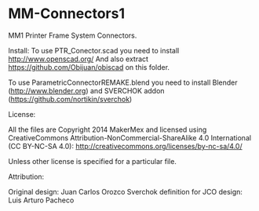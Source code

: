 MM-Connectors1
==============

MM1 Printer Frame System Connectors.

Install:
To use PTR_Conector.scad you need to install http://www.openscad.org/
And also extract https://github.com/Obijuan/obiscad on this folder.

To use ParametricConnectorREMAKE.blend you need to install Blender (http://www.blender.org) 
and SVERCHOK addon (https://github.com/nortikin/sverchok)

License:

All the files are Copyright 2014 MakerMex and licensed using CreativeCommons Attribution-NonCommercial-ShareAlike 4.0 International (CC BY-NC-SA 4.0): http://creativecommons.org/licenses/by-nc-sa/4.0/

Unless other license is specified for a particular file.

Attribution:

Original design: Juan Carlos Orozco
Sverchok definition for JCO design: Luis Arturo Pacheco
